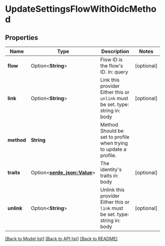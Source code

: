 # UpdateSettingsFlowWithOidcMethod

## Properties

Name | Type | Description | Notes
------------ | ------------- | ------------- | -------------
**flow** | Option<**String**> | Flow ID is the flow's ID.  in: query | [optional]
**link** | Option<**String**> | Link this provider  Either this or `unlink` must be set.  type: string in: body | [optional]
**method** | **String** | Method  Should be set to profile when trying to update a profile. | 
**traits** | Option<[**serde_json::Value**](.md)> | The identity's traits  in: body | [optional]
**unlink** | Option<**String**> | Unlink this provider  Either this or `link` must be set.  type: string in: body | [optional]

[[Back to Model list]](../README.md#documentation-for-models) [[Back to API list]](../README.md#documentation-for-api-endpoints) [[Back to README]](../README.md)


